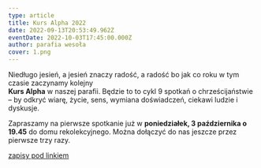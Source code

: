 ```yaml
---
type: article
title: Kurs Alpha 2022
date: 2022-09-13T20:53:49.962Z
eventDate: 2022-10-03T17:45:00.000Z
author: parafia wesoła
cover: 1.png
---
```

<!--StartFragment-->

Niedługo jesień, a jesień znaczy radość, a radość bo jak co roku w tym czasie zaczynamy kolejny \
**Kurs Alpha** w naszej parafii. Będzie to to cykl 9 spotkań o chrześcijaństwie – by odkryć wiarę, życie, sens, wymiana doświadczeń, ciekawi ludzie i dyskusje.

Zapraszamy na pierwsze spotkanie już w **poniedziałek, 3 października o 19.45** do domu rekolekcyjnego. Można dołączyć do nas jeszcze przez pierwsze trzy razy.

[z﻿apisy pod linkiem](https://forms.gle/8oyS928G44156FcC8)

<!--EndFragment-->